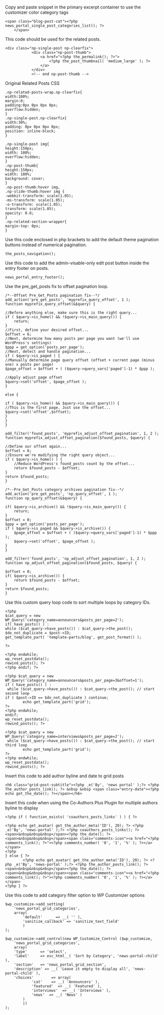 Copy and paste snippet in the primary excerpt container to use the customizer color category tags

	<span class="blog-post-cat"><?php news_portal_single_post_categories_list(); ?>
		</span>

This code should be used for the related posts.

    <div class="np-single-post np-clearfix">
				<div class="np-post-thumb">
					<a href="<?php the_permalink(); ?>">
						<?php the_post_thumbnail( 'medium_large' ); ?>
					</a>
				</div>
				<!-- end np-post-thumb -->

Original Related Posts CSS

	.np-related-posts-wrap.np-clearfix{
	width:100%;
	margin:0;
	padding:0px 0px 0px 0px;
	overflow:hidden;
	}
	.np-single-post.np-clearfix{
	width:30%;
	padding: 0px 0px 0px 0px;
	position: inline-block;
	}

	.np-single-post img{
	height:150px;
	width: 100%;
	overflow:hidden;	
	}
	.np-post-thumb{
	height:150px;
	width: 100%;
	background: cover;
	}
	.np-post-thumb:hover img,
	.np-slide-thumb:hover img {
	-webkit-transform: scale(1.05);
	-ms-transform: scale(1.05);
	-o-transform: scale(1.05);
	transform: scale(1.05);
	opacity: 0.8;
	}
	.np-related-section-wrapper{
	margin-top: 0px;
	}

Use this code enclosed in php brackets to add the default theme pagination buttons instead of numerical pagination.

	the_posts_navigation();

Use this code to add the admin-visable-only edit post button inside the entry footer on posts.

	news_portal_entry_footer(); 

Use the pre_get_posts fix to offset pagination loop.

	/*--Offset Pre_Get_Posts pagination fix--*/
	add_action('pre_get_posts', 'myprefix_query_offset', 1 );
	function myprefix_query_offset(&$query) {

	//Before anything else, make sure this is the right query...   
	if ( $query->is_home() && !$query->is_main_query()) {
        return;
	}
	//First, define your desired offset...
	$offset = 6;
	//Next, determine how many posts per page you want (we'll use WordPress's settings)
	$ppp = get_option('posts_per_page');
	//Next, detect and handle pagination...
	if ( $query->is_paged ) {
    //Manually determine page query offset (offset + current page (minus one) x posts per page)
    $page_offset = $offset + ( ($query->query_vars['paged']-1) * $ppp );

    //Apply adjust page offset
    $query->set('offset', $page_offset );
	}

	else {
	
	if ( $query->is_home() && $query->is_main_query()) {
    //This is the first page. Just use the offset...
    $query->set('offset',$offset);
	}			
	}
	}

	add_filter('found_posts', 'myprefix_adjust_offset_pagination', 1, 2 );
	function myprefix_adjust_offset_pagination($found_posts, $query) {

	//Define our offset again...
	$offset = 6;	
	//Ensure we're modifying the right query object...
	if ( $query->is_home() ) {
        //Reduce WordPress's found_posts count by the offset... 
        return $found_posts - $offset;
	}
	return $found_posts;
	}		

	/*--Pre_Get_Posts category archives pagination fix--*/
	add_action('pre_get_posts', 'np_query_offset', 1 );
	function np_query_offset(&$query) {

	if( $query->is_archive() && !$query->is_main_query()) {
        return;
	}
	$offset = 0;
	$ppp = get_option('posts_per_page');
	if ( $query->is_paged && $query->is_archive()) {
        $page_offset = $offset + ( ($query->query_vars['paged']-1) * $ppp );
        $query->set('offset', $page_offset );
	}   
	}

	add_filter('found_posts', 'np_adjust_offset_pagination', 1, 2 );
	function np_adjust_offset_pagination($found_posts, $query) {

 	$offset = 0;
 	if( $query->is_archive()) {
        return $found_posts - $offset;
	}
	return $found_posts;
	}				

Use this custom query loop code to sort multiple loops by category IDs.
    
    <?php	
	$cat_query = new WP_Query('category_name=announcers&posts_per_page=2');
    if( have_posts() ) : 
	while ($cat_query->have_posts()) : $cat_query->the_post();
	$do_not_duplicate = $post->ID;
	get_template_part( 'template-parts/blog', get_post_format() );
	
	?>
	
	<?php endwhile; 
	wp_reset_postdata(); 
	rewind_posts(); ?>
	<?php endif; ?>	
	
	<?php $cat_query = new WP_Query('category_name=announcers&posts_per_page=3&offset=1'); 
	if ( have_posts() ) :
	 while ($cat_query->have_posts()) : $cat_query->the_post(); // start second loop
	if ( $post->ID == $do_not_duplicate ) continue; 
			echo get_template_part('grid');
	?>
	<?php endwhile;  
	endif; 
	wp_reset_postdata(); 
	rewind_posts(); ?>
	
	<?php $cat_query = new WP_Query('category_name=interviews&posts_per_page=2'); 
	 while ($cat_query->have_posts()) : $cat_query->the_post(); // start third loop
			echo get_template_part('grid');
	?>
	<?php endwhile;  
	wp_reset_postdata(); 
	rewind_posts(); ?>

Insert this code to add author byline and date to grid posts

    <h6 class="grid-post-subtitle"><?php _e('By', 'news portal' );?> <?php The_author_posts_link(); ?> &nbsp &nbsp <span class="entry-date"><?php echo get_the_date(); ?></span></h6>	
    
Insert this code when using the Co-Authors Plus Plugin for multiple authors byline to display 
    
    <?php if ( function_exists( 'coauthors_posts_links' ) ) { ?>
	
	<?php echo get_avatar( get_the_author_meta('ID'), 20); ?> <?php _e('By', 'news-portal' );?> <?php coauthors_posts_links(); ?><span>&nbsp&nbsp&nbsp</span><?php the_date(); ?><span>&nbsp&nbsp&nbsp</span><span class="comments-icon"><a href="<?php comments_link(); ?>"><?php comments_number( '0', '1', '%' ); ?></a></span>
    <?php   
    } else { ?>
    		<?php echo get_avatar( get_the_author_meta('ID'), 20); ?> <?php _e('By', 'news-portal' );?> <?php the_author_posts_link(); ?><span>&nbsp&nbsp&nbsp</span><?php the_date(); ?><span>&nbsp&nbsp&nbsp</span><span class="comments-icon"><a href="<?php comments_link(); ?>"><?php comments_number( '0', '1', '%' ); ?></a></span>
    <?php } ?>
    
Use this code to add category filter option to WP Customizer options

    $wp_customize->add_setting(
        'news_portal_grid_categories',
        array(
            'default'      => __( '' ),
            'sanitize_callback' => 'sanitize_text_field'
            )
    );
	
    $wp_customize->add_control(new WP_Customize_Control ($wp_customize,
        'news_portal_grid_categories',
        array(	 
		'type'      => 'select',
        'label'     => esc_html__( 'Sort by Category', 'news-portal-child' ),
        'section'   => 'news_portal_grid_section',
		'description' => __( 'Leave it empty to display all', 'news-portal-child' ),
        'choices'        => array(
			    'cat'    => __( 'Announcers' ),
				'featured'  => __( 'Featured' ),
                'interviews'  => __( 'Interviews' ),
				'news'  => __( 'News' )
            )
			))
    );
